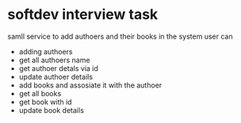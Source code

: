 # softdev interview task 

samll service to add authoers and their books in the system
user can 
- adding authoers 
- get all authoers name 
- get authoer detals via id 
- update authoer details 
- add books and assosiate it with the authoer 
- get all books 
- get book with id 
- update book details 
